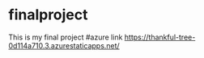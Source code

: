 # finalproject
This is my final project
#azure link   https://thankful-tree-0d114a710.3.azurestaticapps.net/
